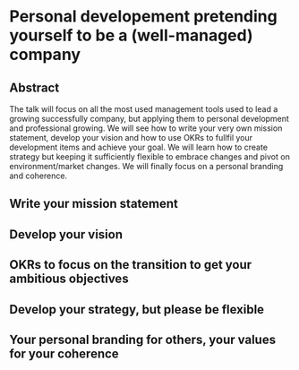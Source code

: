 # Personal developement pretending yourself to be a (well-managed) company  

## Abstract
The talk will focus on all the most used management tools used to lead a growing successfully company, but applying them to personal development and professional growing.
We will see how to write your very own mission statement, develop your vision and how to use OKRs to fullfil your development items and achieve your goal. We will learn how to create strategy but keeping it sufficiently flexible to embrace changes and pivot on environment/market changes. We will finally focus on a personal branding and coherence.

## Write your mission statement

## Develop your vision

## OKRs to focus on the transition to get your ambitious objectives

## Develop your strategy, but please be flexible

## Your personal branding for others, your values for your coherence
